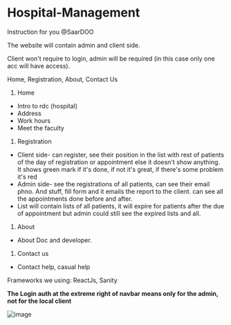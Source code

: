 # Hospital-Management

Instruction for you @SaarDOO

The website will contain admin and client side.

Client won't require to login, admin will be required (in this case only one acc will have access).

Home, Registration, About, Contact Us

1. Home
- Intro to rdc (hospital)
- Address
- Work hours
- Meet the faculty
1. Registration
- Client side- can register, see their position in the list with rest of patients of the day of registration or appointment else it doesn't show anything. It shows green mark if it's done, if not it's great, if there's some problem it's red
- Admin side- see the registrations of all patients, can see their email phno. And stuff, fill form and it emails the report to the client. can see all the appointments done before and after.
- List will contain lists of all patients, it will expire for patients after the due of appointment but admin could still see the expired lists and all.
1. About
- About Doc and developer.
1. Contact us
- Contact help, casual help 


Frameworks we using: ReactJs, Sanity

**The Login auth at the extreme right of navbar means only for the admin, not for the local client**

![image](https://user-images.githubusercontent.com/85481905/200872042-8e7acf27-606a-43e3-8eb1-35bc35bc1e30.png)
